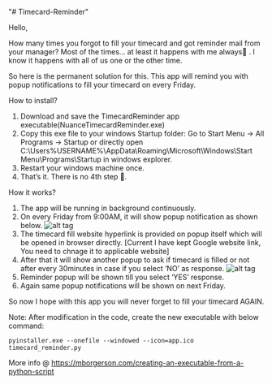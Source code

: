 "# Timecard-Reminder" 

Hello,

How many times you forgot to fill your timecard and got reminder mail from your manager? Most of the times... at least it happens with me  always . 
I know it happens with all of us one or the other time.

So here is the permanent solution for this. This app will remind you with popup notifications to fill your timecard on every Friday. 

How to install?
1.	Download and save the TimecardReminder app executable(NuanceTimecardReminder.exe)
2.	Copy this exe file to your windows Startup folder:
Go to Start Menu -> All Programs -> Startup or directly open C:\Users\%USERNAME%\AppData\Roaming\Microsoft\Windows\Start Menu\Programs\Startup  in windows explorer.
3.	Restart your windows machine once.
4.	That’s it. There is no 4th step .

How it works?
1.	The app will be running in background continuously.
2.	On every Friday from 9:00AM, it will show popup notification as shown below.
	![alt tag](https://github.com/sunilthorat09/Timecard-Reminder/tree/master/screenshots/popup1.PNG)
3.	The timecard fill website hyperlink is provided on popup itself which will be opened in browser directly. [Current I have kept Google website link, You need to chnage it to applicable website]
4.	After that it will show another popup to ask if timecard is filled or not after every 30minutes in case if you select ‘NO’ as response.
	![alt tag](https://github.com/sunilthorat09/Timecard-Reminder/tree/master/screenshots/popup2.PNG)
5.	Reminder popup will be shown till you select ‘YES’ response.
6.	Again same popup notifications will be shown on next Friday.

So now I hope with this app you will never forget to fill your timecard AGAIN.


Note:
After modification in the code, create the new executable with below command:

	pyinstaller.exe --onefile --windowed --icon=app.ico timecard_reminder.py

More info @ https://mborgerson.com/creating-an-executable-from-a-python-script 





